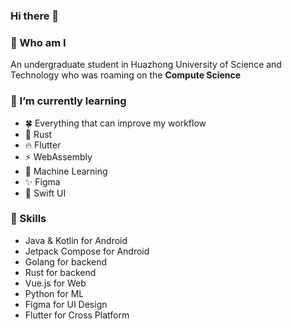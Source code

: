 ### Hi there 👋  

### 🙌 Who am I
An undergraduate student in Huazhong University of Science and Technology who was roaming on the **Compute Science**


### 🌱 I’m currently learning
- 🍀 Everything that can improve my workflow
- 🦀 Rust
- 🔥 Flutter
- ⚡ WebAssembly
- 👋 Machine Learning
- ✨ Figma
- 🍉 Swift UI


### 🍭 Skills
- Java & Kotlin for Android
- Jetpack Compose for Android
- Golang for backend
- Rust for backend
- Vue.js for Web
- Python for ML
- Figma for UI Design
- Flutter for Cross Platform
